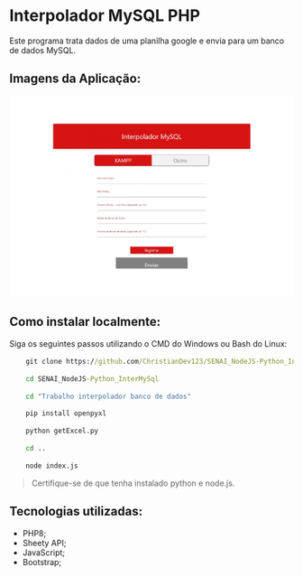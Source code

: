 # Interpolador MySQL PHP

Este programa trata dados de uma planilha google e envia para um banco de dados MySQL.

## Imagens da Aplicação:

![Imagem da Aplicação](https://github.com/ChristianDev123/SENAI_PHP_Interpolador-MySQL/blob/main/Project_page-0002.jpg)

## Como instalar localmente:

Siga os seguintes passos utilizando o CMD do Windows ou Bash do Linux:

```cmd
    git clone https://github.com/ChristianDev123/SENAI_NodeJS-Python_InterMySql.git
```
```cmd
    cd SENAI_NodeJS-Python_InterMySql
```
```cmd
    cd "Trabalho interpolador banco de dados"
```
```cmd
    pip install openpyxl
```
```cmd
    python getExcel.py
```
```cmd
    cd ..
```
```cmd
    node index.js
```

> Certifique-se de que tenha instalado python e node.js.

## Tecnologias utilizadas:

- PHP8;
- Sheety API;
- JavaScript;
- Bootstrap;